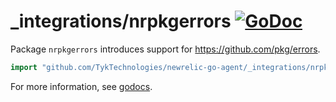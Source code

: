 # _integrations/nrpkgerrors [![GoDoc](https://godoc.org/github.com/TykTechnologies/newrelic-go-agent/_integrations/nrpkgerrors?status.svg)](https://godoc.org/github.com/TykTechnologies/newrelic-go-agent/_integrations/nrpkgerrors)

Package `nrpkgerrors` introduces support for https://github.com/pkg/errors.

```go
import "github.com/TykTechnologies/newrelic-go-agent/_integrations/nrpkgerrors"
```

For more information, see
[godocs](https://godoc.org/github.com/TykTechnologies/newrelic-go-agent/_integrations/nrpkgerrors).
